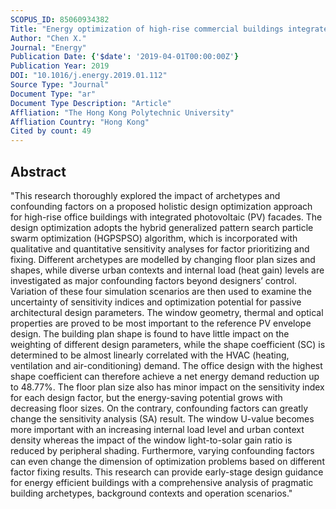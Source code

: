 ```yaml
---
SCOPUS_ID: 85060934382
Title: "Energy optimization of high-rise commercial buildings integrated with photovoltaic facades in urban context"
Author: "Chen X."
Journal: "Energy"
Publication Date: {'$date': '2019-04-01T00:00:00Z'}
Publication Year: 2019
DOI: "10.1016/j.energy.2019.01.112"
Source Type: "Journal"
Document Type: "ar"
Document Type Description: "Article"
Affliation: "The Hong Kong Polytechnic University"
Affliation Country: "Hong Kong"
Cited by count: 49
---
```


## Abstract
"This research thoroughly explored the impact of archetypes and confounding factors on a proposed holistic design optimization approach for high-rise office buildings with integrated photovoltaic (PV) facades. The design optimization adopts the hybrid generalized pattern search particle swarm optimization (HGPSPSO) algorithm, which is incorporated with qualitative and quantitative sensitivity analyses for factor prioritizing and fixing. Different archetypes are modelled by changing floor plan sizes and shapes, while diverse urban contexts and internal load (heat gain) levels are investigated as major confounding factors beyond designers’ control. Variation of these four simulation scenarios are then used to examine the uncertainty of sensitivity indices and optimization potential for passive architectural design parameters. The window geometry, thermal and optical properties are proved to be most important to the reference PV envelope design. The building plan shape is found to have little impact on the weighting of different design parameters, while the shape coefficient (SC) is determined to be almost linearly correlated with the HVAC (heating, ventilation and air-conditioning) demand. The office design with the highest shape coefficient can therefore achieve a net energy demand reduction up to 48.77%. The floor plan size also has minor impact on the sensitivity index for each design factor, but the energy-saving potential grows with decreasing floor sizes. On the contrary, confounding factors can greatly change the sensitivity analysis (SA) result. The window U-value becomes more important with an increasing internal load level and urban context density whereas the impact of the window light-to-solar gain ratio is reduced by peripheral shading. Furthermore, varying confounding factors can even change the dimension of optimization problems based on different factor fixing results. This research can provide early-stage design guidance for energy efficient buildings with a comprehensive analysis of pragmatic building archetypes, background contexts and operation scenarios."
